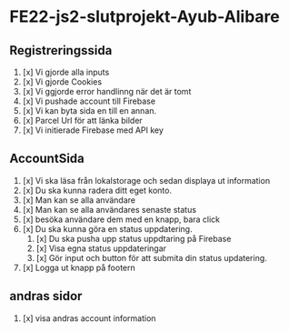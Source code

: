 # FE22-js2-slutprojekt-Ayub-Alibare
 ## Registreringssida  

 1. [x] Vi gjorde alla inputs 
 1. [x] Vi gjorde Cookies 
 1. [x] Vi ggjorde error handlinng när det är tomt 
 1. [x] Vi pushade account till Firebase
 1. [x] Vi kan byta sida en till en annan.
 1. [x] Parcel Url för att länka bilder
 1. [x] Vi initierade Firebase med API key 

 ## AccountSida

 1. [x] Vi ska läsa från lokalstorage och sedan displaya ut information
 1. [x] Du ska kunna radera ditt eget konto.
 1. [x] Man kan se alla användare 
 1. [x] Man kan se alla användares senaste status
 1. [x] besöka användare dem med en knapp, bara click
 1. [x] Du ska kunna göra en status uppdatering.
    1. [x] Du ska pusha upp status uppdtaring på Firebase 
    2. [x] Visa egna status uppdateringar
    1. [x] Gör input och button för att submita din status updatering.
1. [x] Logga ut knapp på footern

## andras sidor

1. [x] visa andras account information

